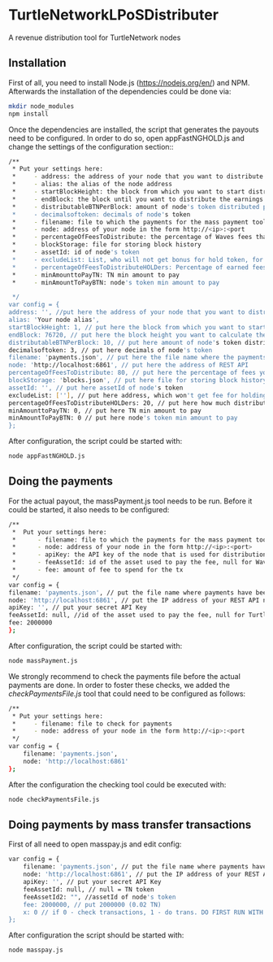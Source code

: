 # TurtleNetworkLPoSDistributer
A revenue distribution tool for TurtleNetwork nodes

## Installation
First of all, you need to install Node.js (https://nodejs.org/en/) and NPM. Afterwards the installation of the dependencies could be done via:
```sh
mkdir node_modules
npm install
```

Once the dependencies are installed, the script that generates the payouts need to be configured. In order to do so, open appFastNGHOLD.js and change the settings of the configuration section::

```sh
/**
 * Put your settings here:
 *     - address: the address of your node that you want to distribute from
 *     - alias: the alias of the node address
 *     - startBlockHeight: the block from which you want to start distribution for
 *     - endBlock: the block until you want to distribute the earnings
 *     - distributableBTNPerBlock: amount of node's token distributed per forged block
 *     - decimalsoftoken: decimals of node's token
 *     - filename: file to which the payments for the mass payment tool are written
 *     - node: address of your node in the form http://<ip>:<port
 *     - percentageOfFeesToDistribute: the percentage of Waves fees that you want to distribute
 *     - blockStorage: file for storing block history
 *     - assetId: id of node's token
 *     - excludeList: List, who will not get bonus for hold token, for ex. issuer, exchanges.
 *     - percentageOfFeesToDistributeHOLDers: Percentage of earned fees to distribute to holders of node's token.
 *     - minAmounttoPayTN: TN min amount to pay
 *     - minAmountToPayBTN: node's token min amount to pay

 */
var config = {
address: '', //put here the address of your node that you want to distribute from
alias: 'Your node alias',
startBlockHeight: 1, // put here the block from which you want to start distribution for
endBlock: 76720, // put here the block height you want to calculate the payment distribution
distributableBTNPerBlock: 10, // put here amount of node's token distributed per forged block
decimalsoftoken: 3, // put here decimals of node's token
filename: 'payments.json', // put here the file name where the payments needs to be written
node: 'http://localhost:6861', // put here the address of REST API
percentageOfFeesToDistribute: 80, // put here the percentage of fees you want to distribute
blockStorage: 'blocks.json', // put here file for storing block history
assetId: '', // put here assetId of node's token
excludeList: [''], // put here address, which won't get fee for holding node's token
percentageOfFeesToDistributeHOLDers: 20, // put here how much distribute to holders. Can be 0, if you don't have holders or don't want to distribute to them.
minAmounttoPayTN: 0, // put here TN min amount to pay
minAmountToPayBTN: 0 // put here node's token min amount to pay
};
```
After configuration, the script could be started with:
```sh
node appFastNGHOLD.js
```



## Doing the payments
For the actual payout, the massPayment.js tool needs to be run. Before it could be started, it also needs to be configured:
```sh
/**
 *  Put your settings here:
 *      - filename: file to which the payments for the mass payment tool are written
 *      - node: address of your node in the form http://<ip>:<port>
 *      - apiKey: the API key of the node that is used for distribution
 *      - feeAssetId: id of the asset used to pay the fee, null for Waves
 *      - fee: amount of fee to spend for the tx
 */
var config = {
filename: 'payments.json', // put the file name where payments have been written.
node: 'http://localhost:6861', // put the IP address of your REST API node
apiKey: '', // put your secret API Key
feeAssetId: null, //id of the asset used to pay the fee, null for TurtleNode
fee: 2000000 
};

```
After configuration, the script could be started with:
```sh
node massPayment.js
```
We strongly recommend to check the payments file before the actual payments are done. In order to foster these checks, we added the _checkPaymentsFile.js_ tool that could need to be configured as follows:
```sh
/**
 * Put your settings here:
 *     - filename: file to check for payments
 *     - node: address of your node in the form http://<ip>:<port
 */
var config = {
    filename: 'payments.json',
    node: 'http://localhost:6861'
};
```
After the configuration the checking tool could be executed with:
```sh
node checkPaymentsFile.js
```

## Doing payments by mass transfer transactions
First of all need to open masspay.js and edit config:
```sh
var config = {
    filename: 'payments.json', // put the file name where payments have been written.
    node: 'http://localhost:6861', // put the IP address of your REST API node
    apiKey: '', // put your secret API Key
    feeAssetId: null, // null = TN token
    feeAssetId2: "", //assetId of node's token
    fee: 2000000, // put 2000000 (0.02 TN)
    x: 0 // if 0 - check transactions, 1 - do trans. DO FIRST RUN WITH 0 TO CHECK THE TRANSACTIONS
};
```
After configuration the script should be started with:
```sh
node masspay.js
```

